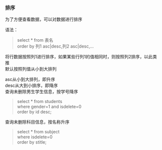 ### 排序
为了方便查看数据，可以对数据进行排序

语法：
>select * from 表名  
order by 列1 asc|desc,列2 asc|desc,...

将行数据按照列1进行排序，如果某些行列1的值相同时，则按照列2排序，以此类推  
默认按照列值从小到大排列

asc从小到大排列，即升序  
desc从大到小排序，即降序  
查询未删除男生学生信息，按学号降序  
>select * from students  
where gender=1 and isdelete=0  
order by id desc;

查询未删除科目信息，按名称升序
>select * from subject  
where isdelete=0  
order by stitle;
